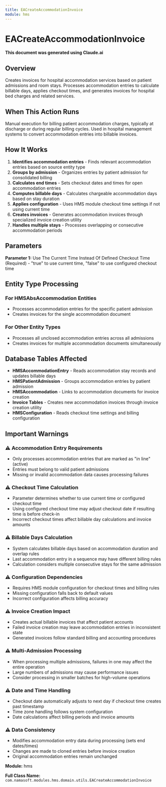 ```yaml
---
title: EACreateAccommodationInvoice
module: hms
---
```



<div class='entity-flows'>

# EACreateAccommodationInvoice

**This document was generated using Claude.ai**

## Overview

Creates invoices for hospital accommodation services based on patient admissions and room stays. Processes accommodation entries to calculate billable days, applies checkout times, and generates invoices for hospital bed charges and related services.

## When This Action Runs

Manual execution for billing patient accommodation charges, typically at discharge or during regular billing cycles. Used in hospital management systems to convert accommodation entries into billable invoices.

## How It Works

1. **Identifies accommodation entries** - Finds relevant accommodation entries based on source entity type
2. **Groups by admission** - Organizes entries by patient admission for consolidated billing
3. **Calculates end times** - Sets checkout dates and times for open accommodation entries
4. **Computes billable days** - Calculates chargeable accommodation days based on stay duration
5. **Applies configuration** - Uses HMS module checkout time settings if not using current time
6. **Creates invoices** - Generates accommodation invoices through specialized invoice creation utility
7. **Handles multiple stays** - Processes overlapping or consecutive accommodation periods

## Parameters

**Parameter 1:** Use The Current Time Instead Of Defined Checkout Time (Required) - "true" to use current time, "false" to use configured checkout time

## Entity Type Processing

### For HMSAbsAccommodation Entities
- Processes accommodation entries for the specific patient admission
- Creates invoices for the single accommodation document

### For Other Entity Types
- Processes all unclosed accommodation entries across all admissions
- Creates invoices for multiple accommodation documents simultaneously

## Database Tables Affected

- **HMSAccommodationEntry** - Reads accommodation stay records and updates billable days
- **HMSPatientAdmission** - Groups accommodation entries by patient admission
- **HMSAccommodation** - Links to accommodation documents for invoice creation
- **Invoice Tables** - Creates new accommodation invoices through invoice creation utility
- **HMSConfiguration** - Reads checkout time settings and billing configuration

## Important Warnings

### ⚠️ Accommodation Entry Requirements
- Only processes accommodation entries that are marked as "in line" (active)
- Entries must belong to valid patient admissions
- Missing or invalid accommodation data causes processing failures

### ⚠️ Checkout Time Calculation
- Parameter determines whether to use current time or configured checkout time
- Using configured checkout time may adjust checkout date if resulting time is before check-in
- Incorrect checkout times affect billable day calculations and invoice amounts

### ⚠️ Billable Days Calculation
- System calculates billable days based on accommodation duration and overlap rules
- Last accommodation entry in a sequence may have different billing rules
- Calculation considers multiple consecutive stays for the same admission

### ⚠️ Configuration Dependencies
- Requires HMS module configuration for checkout times and billing rules
- Missing configuration falls back to default values
- Incorrect configuration affects billing accuracy

### ⚠️ Invoice Creation Impact
- Creates actual billable invoices that affect patient accounts
- Failed invoice creation may leave accommodation entries in inconsistent state
- Generated invoices follow standard billing and accounting procedures

### ⚠️ Multi-Admission Processing
- When processing multiple admissions, failures in one may affect the entire operation
- Large numbers of admissions may cause performance issues
- Consider processing in smaller batches for high-volume operations

### ⚠️ Date and Time Handling
- Checkout date automatically adjusts to next day if checkout time creates past timestamp
- Time zone handling follows system configuration
- Date calculations affect billing periods and invoice amounts

### ⚠️ Data Consistency
- Modifies accommodation entry data during processing (sets end dates/times)
- Changes are made to cloned entries before invoice creation
- Original accommodation entries remain unchanged

**Module:** hms

**Full Class Name:** `com.namasoft.modules.hms.domain.utils.EACreateAccommodationInvoice`


</div>

